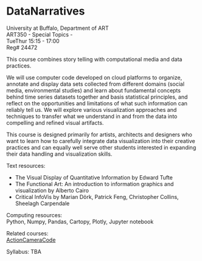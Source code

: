 # DataNarratives

University at Buffalo, Department of ART  
ART350 - Special Topics -  
TueThur 15:15 - 17:00  
Reg# 24472  

This course combines story telling  with computational media and data practices. 

We will use computer code developed on cloud platforms to organize, annotate and display data sets collected from different domains (social media, environmental studies)  and learn about fundamental concepts behind time series datasets together and basis statistical principles, and reflect on the opportunities and limitations of what such information can reliably tell us. We will explore various visualization approaches and techniques to transfer what we understand in and from the data into compelling and refined visual artifacts.

This course is designed primarily for artists, architects and designers who want to learn how to carefully integrate data visualization into their creative practices and can equally well serve other students interested in expanding their data handling and visualization skills.
  

Text resources:  
 - The Visual Display of Quantitative Information by Edward Tufte  
 - The Functional Art: An introduction to information graphics and visualization by Alberto Cairo  
 - Critical InfoVis by Marian Dörk, Patrick Feng, Christopher Collins, Sheelagh Carpendale  
  
Computing resources:  
Python, Numpy, Pandas, Cartopy, Plotly, Jupyter notebook  

Related courses:  
[ActionCameraCode](https://github.com/realtechsupport/ActionCameraCode)  

Syllabus:
TBA  
